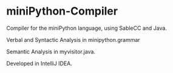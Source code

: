 # miniPython-Compiler
Compiler for the miniPython language, using SableCC and Java.

Verbal and Syntactic Analysis in minipython.grammar

Semantic Analysis in myvisitor.java.

Developed in IntelliJ IDEA.
